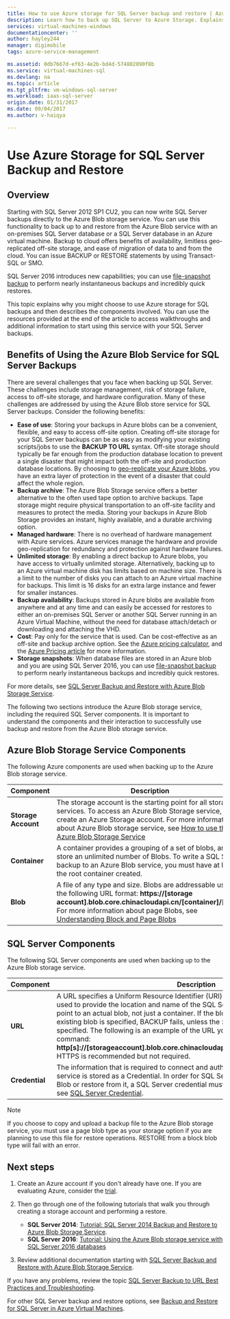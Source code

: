 ```yaml
---
title: How to use Azure storage for SQL Server backup and restore | Azure
description: Learn how to back up SQL Server to Azure Storage. Explains the benefits of backing up SQL databases to Azure Storage.
services: virtual-machines-windows
documentationcenter: ''
author: hayley244
manager: digimobile
tags: azure-service-management

ms.assetid: 0db7667d-ef63-4e2b-bd4d-574802090f8b
ms.service: virtual-machines-sql
ms.devlang: na
ms.topic: article
ms.tgt_pltfrm: vm-windows-sql-server
ms.workload: iaas-sql-server
origin.date: 01/31/2017
ms.date: 09/04/2017
ms.author: v-haiqya

---
```

# Use Azure Storage for SQL Server Backup and Restore
## Overview
Starting with SQL Server 2012 SP1 CU2, you can now write SQL Server backups directly to the Azure Blob storage service. You can use this functionality to back up to and restore from the Azure Blob service with an on-premises SQL Server database or a SQL Server database in an Azure virtual machine. Backup to cloud offers benefits of availability, limitless geo-replicated off-site storage, and ease of migration of data to and from the cloud. You can issue BACKUP or RESTORE statements by using Transact-SQL or SMO.

SQL Server 2016 introduces new capabilities; you can use [file-snapshot backup](http://msdn.microsoft.com/library/mt169363.aspx) to perform nearly instantaneous backups and incredibly quick restores.

This topic explains why you might choose to use Azure storage for SQL backups and then describes the components involved. You can use the resources provided at the end of the article to access walkthroughs and additional information to start using this service with your SQL Server backups.

## Benefits of Using the Azure Blob Service for SQL Server Backups
There are several challenges that you face when backing up SQL Server. These challenges include storage management, risk of storage failure, access to off-site storage, and hardware configuration. Many of these challenges are addressed by using the Azure Blob store service for SQL Server backups. Consider the following benefits:

* **Ease of use**: Storing your backups in Azure blobs can be a convenient, flexible, and easy to access off-site option. Creating off-site storage for your SQL Server backups can be as easy as modifying your existing scripts/jobs to use the **BACKUP TO URL** syntax. Off-site storage should typically be far enough from the production database location to prevent a single disaster that might impact both the off-site and production database locations. By choosing to [geo-replicate your Azure blobs](../../../storage/common/storage-redundancy.md), you have an extra layer of protection in the event of a disaster that could affect the whole region.
* **Backup archive**: The Azure Blob Storage service offers a better alternative to the often used tape option to archive backups. Tape storage might require physical transportation to an off-site facility and measures to protect the media. Storing your backups in Azure Blob Storage provides an instant, highly available, and a durable archiving option.
* **Managed hardware**: There is no overhead of hardware management with Azure services. Azure services manage the hardware and provide geo-replication for redundancy and protection against hardware failures.
* **Unlimited storage**: By enabling a direct backup to Azure blobs, you have access to virtually unlimited storage. Alternatively, backing up to an Azure virtual machine disk has limits based on machine size. There is a limit to the number of disks you can attach to an Azure virtual machine for backups. This limit is 16 disks for an extra large instance and fewer for smaller instances.
* **Backup availability**: Backups stored in Azure blobs are available from anywhere and at any time and can easily be accessed for restores to either an on-premises SQL Server or another SQL Server running in an Azure Virtual Machine, without the need for database attach/detach or downloading and attaching the VHD.
* **Cost**: Pay only for the service that is used. Can be cost-effective as an off-site and backup archive option. See the [Azure pricing calculator](https://www.azure.cn/pricing/calculator/ "Pricing Calculator"), and the [Azure Pricing article](https://www.azure.cn/pricing/overview/ "Pricing article") for more information.
* **Storage snapshots**: When database files are stored in an Azure blob and you are using SQL Server 2016, you can use [file-snapshot backup](http://msdn.microsoft.com/library/mt169363.aspx) to perform nearly instantaneous backups and incredibly quick restores.

For more details, see [SQL Server Backup and Restore with Azure Blob Storage Service](http://go.microsoft.com/fwlink/?LinkId=271617).

The following two sections introduce the Azure Blob storage service, including the required SQL Server components. It is important to understand the components and their interaction to successfully use backup and restore from the Azure Blob storage service.

## Azure Blob Storage Service Components
The following Azure components are used when backing up to the Azure Blob storage service.

| Component | Description |
| --- | --- |
| **Storage Account** |The storage account is the starting point for all storage services. To access an Azure Blob Storage service, first create an Azure Storage account. For more information about Azure Blob storage service, see [How to use the Azure Blob Storage Service](/storage/storage-dotnet-how-to-use-blobs) |
| **Container** |A container provides a grouping of a set of blobs, and can store an unlimited number of Blobs. To write a SQL Server backup to an Azure Blob service, you must have at least the root container created. |
| **Blob** |A file of any type and size. Blobs are addressable using the following URL format: **https://[storage account].blob.core.chinacloudapi.cn/[container]/[blob]**. For more information about page Blobs, see [Understanding Block and Page Blobs](http://msdn.microsoft.com/library/azure/ee691964.aspx) |

## SQL Server Components
The following SQL Server components are used when backing up to the Azure Blob storage service.

| Component | Description |
| --- | --- |
| **URL** |A URL specifies a Uniform Resource Identifier (URI) to a unique backup file. The URL is used to provide the location and name of the SQL Server backup file. The URL must point to an actual blob, not just a container. If the blob does not exist, it is created. If an existing blob is specified, BACKUP fails, unless the > WITH FORMAT option is specified. The following is an example of the URL you would specify in the BACKUP command: **http[s]://[storageaccount].blob.core.chinacloudapi.cn/[container]/[FILENAME.bak]**. HTTPS is recommended but not required. |
| **Credential** |The information that is required to connect and authenticate to Azure Blob storage service is stored as a Credential.  In order for SQL Server to write backups to an Azure Blob or restore from it, a SQL Server credential must be created. For more information, see [SQL Server Credential](https://msdn.microsoft.com/library/ms189522.aspx). |

> [!NOTE]
> If you choose to copy and upload a backup file to the Azure Blob storage service, you must use a page blob type as your storage option if you are planning to use this file for restore operations. RESTORE from a block blob type will fail with an error.
> 
> 

## Next steps
1. Create an Azure account if you don't already have one. If you are evaluating Azure, consider the [trial](https://www.azure.cn/pricing/1rmb-trial/).
2. Then go through one of the following tutorials that walk you through creating a storage account and performing a restore.

   * **SQL Server 2014**: [Tutorial: SQL Server 2014 Backup and Restore to Azure Blob Storage Service](https://msdn.microsoft.com/library/jj720558\(v=sql.120\).aspx).
   * **SQL Server 2016**: [Tutorial: Using the Azure Blob storage service with SQL Server 2016 databases](https://msdn.microsoft.com/library/dn466438.aspx)
3. Review additional documentation starting with [SQL Server Backup and Restore with Azure Blob Storage Service](https://msdn.microsoft.com/library/jj919148.aspx).

If you have any problems, review the topic [SQL Server Backup to URL Best Practices and Troubleshooting](https://msdn.microsoft.com/library/jj919149.aspx).

For other SQL Server backup and restore options, see [Backup and Restore for SQL Server in Azure Virtual Machines](virtual-machines-windows-sql-backup-recovery.md).
<!--Update_Description: update storage links-->